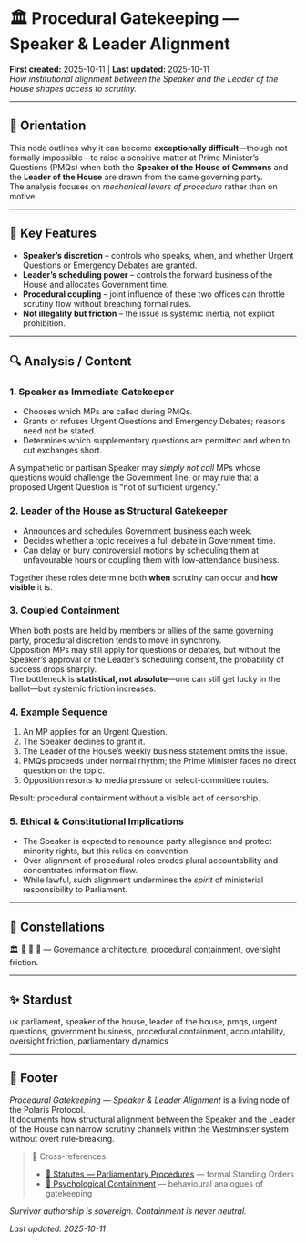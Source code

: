 # 🏛️ Procedural Gatekeeping — Speaker & Leader Alignment  
**First created:** 2025-10-11 | **Last updated:** 2025-10-11  
*How institutional alignment between the Speaker and the Leader of the House shapes access to scrutiny.*

---

## 🧭 Orientation  
This node outlines why it can become **exceptionally difficult**—though not formally impossible—to raise a sensitive matter at Prime Minister’s Questions (PMQs) when both the **Speaker of the House of Commons** and the **Leader of the House** are drawn from the same governing party.  
The analysis focuses on *mechanical levers of procedure* rather than on motive.

---

## 🧩 Key Features  
- **Speaker’s discretion** – controls who speaks, when, and whether Urgent Questions or Emergency Debates are granted.  
- **Leader’s scheduling power** – controls the forward business of the House and allocates Government time.  
- **Procedural coupling** – joint influence of these two offices can throttle scrutiny flow without breaching formal rules.  
- **Not illegality but friction** – the issue is systemic inertia, not explicit prohibition.

---

## 🔍 Analysis / Content  

### 1. Speaker as Immediate Gatekeeper  
- Chooses which MPs are called during PMQs.  
- Grants or refuses Urgent Questions and Emergency Debates; reasons need not be stated.  
- Determines which supplementary questions are permitted and when to cut exchanges short.  

A sympathetic or partisan Speaker may *simply not call* MPs whose questions would challenge the Government line, or may rule that a proposed Urgent Question is “not of sufficient urgency.”

### 2. Leader of the House as Structural Gatekeeper  
- Announces and schedules Government business each week.  
- Decides whether a topic receives a full debate in Government time.  
- Can delay or bury controversial motions by scheduling them at unfavourable hours or coupling them with low-attendance business.

Together these roles determine both **when** scrutiny can occur and **how visible** it is.

### 3. Coupled Containment  
When both posts are held by members or allies of the same governing party, procedural discretion tends to move in synchrony.  
Opposition MPs may still apply for questions or debates, but without the Speaker’s approval or the Leader’s scheduling consent, the probability of success drops sharply.  
The bottleneck is **statistical, not absolute**—one can still get lucky in the ballot—but systemic friction increases.

### 4. Example Sequence  
1. An MP applies for an Urgent Question.  
2. The Speaker declines to grant it.  
3. The Leader of the House’s weekly business statement omits the issue.  
4. PMQs proceeds under normal rhythm; the Prime Minister faces no direct question on the topic.  
5. Opposition resorts to media pressure or select-committee routes.  

Result: procedural containment without a visible act of censorship.

### 5. Ethical & Constitutional Implications  
- The Speaker is expected to renounce party allegiance and protect minority rights, but this relies on convention.  
- Over-alignment of procedural roles erodes plural accountability and concentrates information flow.  
- While lawful, such alignment undermines the *spirit* of ministerial responsibility to Parliament.

---

## 🌌 Constellations  
🏛️ 📜 🧠 🔮 — Governance architecture, procedural containment, oversight friction.

---

## ✨ Stardust  
uk parliament, speaker of the house, leader of the house, pmqs, urgent questions, government business, procedural containment, accountability, oversight friction, parliamentary dynamics  

---

## 🏮 Footer  

*Procedural Gatekeeping — Speaker & Leader Alignment* is a living node of the Polaris Protocol.  
It documents how structural alignment between the Speaker and the Leader of the House can narrow scrutiny channels within the Westminster system without overt rule-breaking.  

> 📡 Cross-references:
> 
> - [📜 Statutes — Parliamentary Procedures](./README.md) — formal Standing Orders  
> - [🧠 Psychological Containment](../../../Metadata_Sabotage_Network/🧠_psychological_containment.md) — behavioural analogues of gatekeeping  


*Survivor authorship is sovereign. Containment is never neutral.*  

_Last updated: 2025-10-11_
